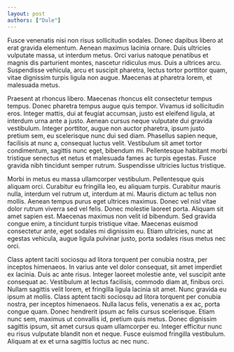 ```yaml
---
layout: post
authors: ["Dule"]
---
```


Fusce venenatis nisi non risus sollicitudin sodales. Donec dapibus libero at erat gravida elementum. Aenean maximus lacinia ornare. Duis ultricies vulputate massa, ut interdum metus. Orci varius natoque penatibus et magnis dis parturient montes, nascetur ridiculus mus. Duis a ultrices arcu. Suspendisse vehicula, arcu et suscipit pharetra, lectus tortor porttitor quam, vitae dignissim turpis ligula non augue. Maecenas at pharetra lorem, et malesuada metus.

Praesent at rhoncus libero. Maecenas rhoncus elit consectetur tempus tempus. Donec pharetra tempus augue quis tempor. Vivamus id sollicitudin eros. Integer mattis, dui at feugiat accumsan, justo est eleifend ligula, at interdum urna ante a justo. Aenean cursus neque vulputate dui gravida vestibulum. Integer porttitor, augue non auctor pharetra, ipsum justo pretium sem, eu scelerisque nunc dui sed diam. Phasellus sapien neque, facilisis at nunc a, consequat luctus velit. Vestibulum sit amet tortor condimentum, sagittis nunc eget, bibendum mi. Pellentesque habitant morbi tristique senectus et netus et malesuada fames ac turpis egestas. Fusce gravida nibh tincidunt semper rutrum. Suspendisse ultricies luctus tristique.

Morbi in metus eu massa ullamcorper vestibulum. Pellentesque quis aliquam orci. Curabitur eu fringilla leo, eu aliquam turpis. Curabitur mauris nulla, interdum vel rutrum ut, interdum at mi. Mauris dictum ac tellus non mollis. Aenean tempus purus eget ultrices maximus. Donec vel nisl vitae dolor rutrum viverra sed vel felis. Donec molestie laoreet porta. Aliquam sit amet sapien est. Maecenas maximus non velit id bibendum. Sed gravida congue enim, a tincidunt turpis tristique vitae. Maecenas euismod consectetur ante, eget sodales mi dignissim eu. Etiam ultricies, nunc at egestas vehicula, augue ligula pulvinar justo, porta sodales risus metus nec orci.

Class aptent taciti sociosqu ad litora torquent per conubia nostra, per inceptos himenaeos. In varius ante vel dolor consequat, sit amet imperdiet ex lacinia. Duis ac ante risus. Integer laoreet molestie ante, vel suscipit ante consequat ac. Vestibulum at lectus facilisis, commodo diam at, finibus orci. Nullam sagittis velit lorem, et fringilla ligula lacinia sit amet. Nunc gravida eu ipsum at mollis. Class aptent taciti sociosqu ad litora torquent per conubia nostra, per inceptos himenaeos. Nulla lacus felis, venenatis a ex ac, porta congue quam. Donec hendrerit ipsum ac felis cursus scelerisque. Etiam nunc sem, maximus ut convallis id, pretium quis metus. Donec dignissim sagittis ipsum, sit amet cursus quam ullamcorper eu. Integer efficitur nunc eu risus vulputate blandit non et neque. Fusce euismod fringilla vestibulum. Aliquam at ex et urna sagittis luctus ac nec nunc.
